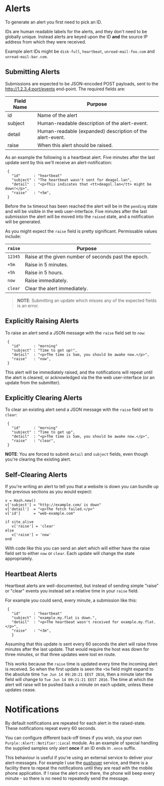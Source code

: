 # Alerts

To generate an alert you first need to pick an ID.

IDs are human readable labels for the alerts, and they don't need to be globally unique.  Instead alerts are keyed upon the ID __and__ the source IP address from which they were received.

Example alert IDs might be `disk-full`, `heartbeat`, `unread-mail-foo.com` and `unread-mail-bar.com`.



## Submitting Alerts

Submissions are expected to be JSON-encoded POST payloads, sent
to the http://1.2.3.4:port/events end-point.  The required fields are:

|Field Name | Purpose                                                   |
|-----------|-----------------------------------------------------------|
|id         | Name of the alert                                         |
|subject    | Human-readable description of the alert-event.            |
|detail     | Human-readable (expanded) description of the alert-event. |
|raise      | When this alert should be raised.                         |

As an example the following is a heartbeat alert.  Five minutes after the last update sent by this we'll receive an alert-notification:


     {
       "id"      : "heartbeat"
       "subject" : "The heartbeat wasn't sent for deagol.lan",
       "detail"  : "<p>This indicates that <tt>deagol.lan</tt> might be down!</p>",
       "raise"   : "+5m",
     }

Before the `5m` timeout has been reached the alert will be in the `pending` state and will be visible in the web user-interface.  Five minutes after the last submission the alert will be moved into the `raised` state, and a notification will be generated.

As you might expect the `raise` field is pretty significant.  Permissable values include:

|`raise`| Purpose                                                 |
|-------|---------------------------------------------------------|
|`12345`| Raise at the given number of seconds past the epoch.    |
| `+5m` | Raise in 5 minutes.                                     |
| `+5h` | Raise in 5 hours.                                       |
| `now` | Raise immediately.                                      |
|`clear`| Clear the alert immediately.                            |

> **NOTE**: Submitting an update which misses any of the expected fields is an error.



## Explicitly Raising Alerts

To raise an alert send a JSON message with the `raise` field set to `now`:

     {
       "id"      : "morning"
       "subject" : "Time to get up!",
       "detail"  : "<p>The time is 5am, you should be awake now.</p>",
       "raise"   : "now",
     }

This alert will be immediately raised, and the notifications will repeat until the alert is cleared, or acknowledged via the the web user-interface (or an update from the submitter).


## Explicitly Clearing Alerts

To clear an existing alert send a JSON message with the `raise` field set to `clear`:

     {
       "id"      : "morning"
       "subject" : "Time to get up",
       "detail"  : "<p>The time is 5am, you should be awake now.</p>",
       "raise"   : "clear",
     }

**NOTE**: You are forced to submit `detail` and `subject` fields, even though you're clearing the existing alert.


## Self-Clearing Alerts

If you're writing an alert to tell you that a website is down you can bundle up the previous sections as you would expect:

    v = Hash.new()
    v['subject'] = "http://example.com/ is down"
    v['detail']  = "<p>The fetch failed.</p>"
    v['id']      = "web-example.com"

    if site_alive
       v['raise'] = 'clear'
    else
       v['raise'] = 'now'
    end

With code like this you can send an alert which will either have the raise field set to either `now` or `clear`.  Each update will change the state appropriately.


## Heartbeat Alerts

Heartbeat alerts are well-documented, but instead of sending simple "raise" or "clear" events you instead set a relative time in your `raise` field.

For example you could send, every minute, a submission like this:


     {
       "id"      : "heartbeat"
       "subject" : "example.my.flat is down.",
       "detail"  : "<p>The heartbeat wasn't received for example.my.flat.</p>",
       "raise"   : "+3m",
       }

Assuming that this update is sent every 60 seconds the alert will raise three minutes after the last update.  That would require the host was down for three minutes, or that three updates were lost en route.

This works because the `raise` time is updated every time the incoming alert is received.  So when the first update is seen the `+5m` field might expand to the absolute time `Tue Jun 14 09:20:21 EEST 2016`, then a minute later the field will change to `Tue Jun 14 09:21:21 EEST 2016`.  The time at which the alert will raise will be pushed back a minute on each update, unless these updates cease.


# Notifications

By default notifications are repeated for each alert in the raised-state.  These notifications repeat every 60 seconds.

You can configure different back-off times if you wish, via your own `Purple::Alert::Notifier::Local` module.  As an example of special handling the supplied samples only alert **once** if an ID ends in `.once` suffix.

This behaviour is useful if you're using an external service to deliver your alert-messages.  For example I use the [pushover](http://pushover.net/) service, and there is a facility there to repeat the notifications until they are read with the mobile phone application.  If I raise the alert once there, the phone will beep every minute - so there is no need to repeatedly send the message.
